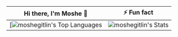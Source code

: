 Hi there, I'm Moshe 👋     | ⚡ Fun fact
:-------------------------:|:-------------------------:
[![moshegitlin's Top Languages](https://github-readme-stats.vercel.app/api/top-langs/?username=moshegitlin&theme=tokyonight&show_icons=true&hide_border=true&layout=compact) |  ![moshegitlin's Stats](https://github-readme-stats.vercel.app/api?username=moshegitlin&theme=tokyonight&show_icons=true&hide_border=true&count_private=true)


